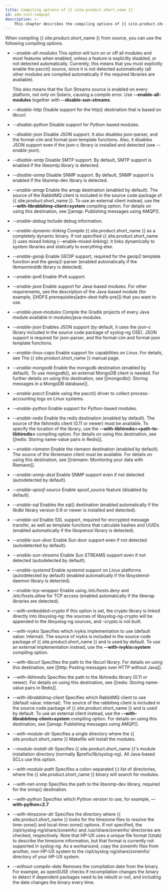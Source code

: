 ```yaml
---
title: Compiling options of {{ site.product.short_name }}
id: adm-inst-compopt
description: >-
	This chapter describes the compiling options of {{ site.product.short_name }}.
---
```


When compiling {{ site.product.short_name }} from source, you can use the following
compiling options.

- *\--enable-all-modules* This option will turn on or off all modules
    and most features when enabled, unless a feature is explicitly
    disabled, or not detected automatically. Currently, this means that
    you must explicitly enable the pacct() source, since it is not
    detected automatically (all other modules are compiled automatically
    if the required libraries are available).

    This also means that the Sun Streams source is enabled on every
    platform, not only on Solaris, causing a compile error. Use
    **\--enable-all-modules** together with **\--disable-sun-streams**.

- *\--disable-http* Disable support for the http() destination that is
    based on *libcurl*.

- *\--disable-python* Disable support for Python-based modules.

- *\--disable-json* Disable JSON support. It also disables
    json-parser, and the format-cim and format-json template functions.
    Also, it disables JSON support even if the json-c library is
    installed and detected (see *\--enable-json*).

- *\--disable-smtp* Disable SMTP support. By default, SMTP support is
    enabled if the libesmtp library is detected.

- *\--disable-snmp* Disable SNMP support. By default, SNMP support is
    enabled if the libsnmp-dev library is detected.

- *\--enable-amqp* Enable the amqp destination (enabled by default).
    The source of the RabbitMQ client is included in the source code
    package of {{ site.product.short_name }}. To use an external client instead, use the
    **\--with-librabbitmq-client=system** compiling option. For details
    on using this destination, see [[amqp: Publishing messages using AMQP]].

- *\--enable-debug* Include debug information.

- *\--enable-dynamic-linking* Compile {{ site.product.short_name }} as a completely
    dynamic binary. If not specified {{ site.product.short_name }} uses mixed linking
    (\--enable-mixed-linking): it links dynamically to system libraries
    and statically to everything else.

- *\--enable-geoip* Enable GEOIP support, required for the geoip2
    template function and the geoip2-parser (enabled automatically if
    the libmaxminddb library is detected).

- *\--enable-ipv6* Enable IPv6 support.

- *\--enable-java* Enable support for Java-based modules. For other
    requirements, see the description of the Java-based module (for
    example,
    [[HDFS prerequisites|adm-dest-hdfs-pre]]) that you want to use.

- *\--enable-java-modules* Compile the Gradle projects of every Java
    module available in modules/java-modules.

- *\--enable-json* Enables JSON support (by default, it uses the
    json-c library included in the source code package of syslog-ng
    OSE). JSON support is required for json-parser, and the format-cim
    and format-json template functions.

- *\--enable-linux-caps* Enable support for capabilities on Linux. For details, 
    see The {{ site.product.short_name }} manual page.
  
- *\--enable-mongodb* Enable the mongodb destination (enabled by
    default). To use mongodb(), an external MongoDB client is needed.
    For further details on using this destination, see
    [[mongodb(): Storing messages in a MongoDB database]].

- *\--enable-pacct* Enable using the pacct() driver to collect
    process-accounting logs on Linux systems.

- *\--enable-python* Enable support for Python-based modules.

- *\--enable-redis* Enable the redis destination (enabled by default).
    The source of the libhiredis client (0.11 or newer) must be
    available. To specify the location of the library, use the
    **\--with-libhiredis=\<path-to-libhiredis\>** compiling option. For
    details on using this destination, see [[redis: Storing name-value pairs in Redis]].

- *\--enable-riemann* Enable the riemann destination (enabled by
    default). The source of the libriemann client must be available. For
    details on using this destination, see
    [[riemann: Monitoring your data with Riemann]].

- *\--enable-snmp-dest* Enable SNMP support even if not detected
    (autodetected by default).

- *\--enable-spoof-source* Enable spoof\_source feature (disabled by
    default).

- *\--enable-sql* Enables the sql() destination (enabled automatically
    if the libdbi library version 0.9 or newer is installed and
    detected).

- *\--enable-ssl* Enable SSL support, required for encrypted message
    transfer, as well as template functions that calculate hashes and
    UUIDs (enabled automatically if the libopenssl library is detected).

- *\--enable-sun-door* Enable Sun door support even if not detected
    (autodetected by default).

- *\--enable-sun-streams* Enable Sun STREAMS support even if not
    detected (autodetected by default).

- *\--enable-systemd* Enable systemd support on Linux platforms
    (autodetected by default) (enabled automatically if the
    libsystemd-daemon library is detected).

- *\--enable-tcp-wrapper* Enable using */etc/hosts.deny* and
    */etc/hosts.allow* for TCP access (enabled automatically if the
    libwrap libraries are detected).

- *\--with-embedded-crypto* If this option is set, the crypto library
    is linked directly into libsyslog-ng: the sources of
    libsyslog-ng-crypto will be appended to the libsyslog-ng sources,
    and -crypto is not built.

- *\--with-ivykis* Specifies which ivykis implementation to use
    (default value: internal). The source of ivykis is included in the
    source code package of {{ site.product.short_name }} and is used by default. To use
    an external implementation instead, use the
    **\--with-ivykis=system** compiling option.

- *\--with-libcurl* Specifies the path to the libcurl library. For
    details on using this destination, see
    [[http: Posting messages over HTTP without Java]].

- *\--with-libhiredis* Specifies the path to the libhiredis library
    (0.11 or newer). For details on using this destination, see
    [[redis: Storing name-value pairs in Redis]].

- *\--with-librabbitmq-client* Specifies which RabbitMQ client to use
    (default value: internal). The source of the rabbitmq client is
    included in the source code package of {{ site.product.short_name }} and is used by
    default. To use an external client instead, use the
    **\--with-librabbitmq-client=system** compiling option. For details
    on using this destination, see
    [[amqp: Publishing messages using AMQP]].

- *\--with-module-dir* Specifies a single directory where the
    {{ site.product.short_name }} Makefile will install the modules.

- *\--module-install-dir* Specifies {{ site.product.short_name }}\'s module
    installation directory (normally $prefix/lib/syslog-ng). All
    Java-based SCLs use this option.

- *\--with-module-path* Specifies a colon-separated (:) list of
    directories, where the {{ site.product.short_name }} binary will search for modules.

- *\--with-net-snmp* Specifies the path to the libsnmp-dev library,
    required for the snmp() destination.

- *\--with-python* Specifies which Python version to use, for example,
    **\--with-python=2.7**

- *\--with-timezone-dir* Specifies the directory where {{ site.product.short_name }} looks
    for the timezone files to resolve the time-zone() and
    local-time-zone() options. If not specified, the
    /opt/syslog-ng/share/zoneinfo/ and /usr/share/zoneinfo/ directories
    are checked, respectively. Note that HP-UX uses a unique file format
    (tztab) to describe the timezone information, but that format is
    currently not supported in syslog-ng. As a workaround, copy the
    zoneinfo files from another, non-HP-UX system to the
    /opt/syslog-ng/share/zoneinfo/ directory of your HP-UX system.

- *\--without-compile-date* Removes the compilation date from the
    binary. For example, as openSUSE checks if recompilation changes the
    binary to detect if dependent packages need to be rebuilt or not,
    and including the date changes the binary every time.
